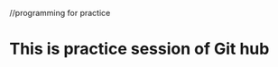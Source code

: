 //programming for practice

<html>
<body>
<h1>This is practice session of Git hub</h1>
</body>
</html>
